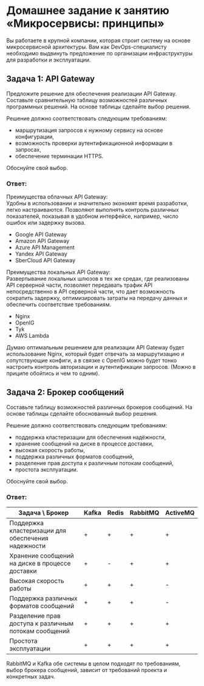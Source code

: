 # Домашнее задание к занятию «Микросервисы: принципы»

Вы работаете в крупной компании, которая строит систему на основе микросервисной архитектуры.
Вам как DevOps-специалисту необходимо выдвинуть предложение по организации инфраструктуры для разработки и эксплуатации.

## Задача 1: API Gateway 

Предложите решение для обеспечения реализации API Gateway. Составьте сравнительную таблицу возможностей различных программных решений. На основе таблицы сделайте выбор решения.

Решение должно соответствовать следующим требованиям:
- маршрутизация запросов к нужному сервису на основе конфигурации,
- возможность проверки аутентификационной информации в запросах,
- обеспечение терминации HTTPS.

Обоснуйте свой выбор.

### Ответ:

Преимущества облачных API Gateway:  
Удобны в использовании и значительно экономят время разработки, легко настраиваются.
Позволяют выполнять контроль различных показателей, показывая в удобном интерфейсе, например, число ошибок или задержку вызова. 
- Google API Gateway
- Amazon API Gateway
- Azure API Management
- Yandex API Gateway
- SberCloud API Gateway

Преимущества локальных API Gateway:  
Развертывание локальных шлюзов в тех же средах, где реализованы API серверной части, позволяет передавать трафик API непосредственно в API серверной части, что дает возможность сократить задержку, оптимизировать затраты на передачу данных и обеспечить соответствие требованиям.  
- Nginx
- OpenIG
- Tyk
- AWS Lambda

Думаю оптимальным решением для реализации API Gateway будет использование Nginx, который будет отвечать за маршрутизацию и сопутствующие конфиги, а в связке с OpenIG можно будет тонко настроить контроль авторизации и аутентификации запросов. (Можно в приципе обойтись и чем то одним).

## Задача 2: Брокер сообщений

Составьте таблицу возможностей различных брокеров сообщений. На основе таблицы сделайте обоснованный выбор решения.

Решение должно соответствовать следующим требованиям:
- поддержка кластеризации для обеспечения надёжности,
- хранение сообщений на диске в процессе доставки,
- высокая скорость работы,
- поддержка различных форматов сообщений,
- разделение прав доступа к различным потокам сообщений,
- простота эксплуатации.

Обоснуйте свой выбор.

### Ответ:

Задача \ Брокер | Kafka | Redis | RabbitMQ | ActiveMQ
--- | --- | --- | --- | ---
Поддержка кластеризации для обеспечения надежности | + | + | + | + |
Хранение сообщений на диске в процессе доставки | + | - | + | + |
Высокая скорость работы | + | + | + | - |
Поддержка различных форматов сообщений | + | + | + | - |
Разделение прав доступа к различным потокам сообщений | + | + | + | + |
Простота эксплуатации | + | + | + | + |

RabbitMQ и Kafka обе системы в целом подходят по требованиям, выбор брокера сообщений, зависит от требований проекта и конкретных задач.